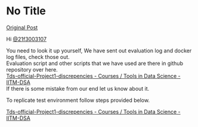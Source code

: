 # No Title

[Original Post](https://discourse.onlinedegree.iitm.ac.in/t/171141/466)

<p>Hi <a class="mention" href="/u/21f3003107">@21f3003107</a></p>
<p>You need to look it up yourself, We have sent out evaluation log and docker log files, check those out.<br>
Evaluation script and other scripts that we have used are there in github repository over here.<br>
<a href="https://discourse.onlinedegree.iitm.ac.in/t/tds-official-project1-discrepencies/171141/1">Tds-official-Project1-discrepencies - Courses / Tools in Data Science - IITM-DSA</a><br>
If there is some mistake from our end let us know about it.</p>
<p>To replicate test environment follow steps provided below.</p>
<p><a href="https://discourse.onlinedegree.iitm.ac.in/t/tds-official-project1-discrepencies/171141/316">Tds-official-Project1-discrepencies - Courses / Tools in Data Science - IITM-DSA</a></p>